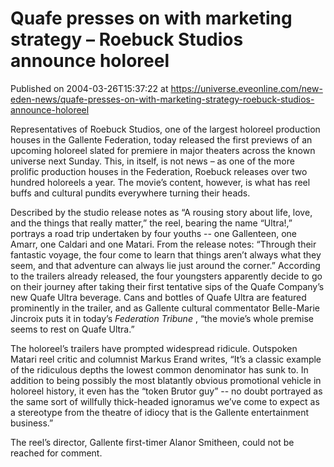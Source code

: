 # Quafe presses on with marketing strategy – Roebuck Studios announce holoreel
Published on 2004-03-26T15:37:22 at https://universe.eveonline.com/new-eden-news/quafe-presses-on-with-marketing-strategy-roebuck-studios-announce-holoreel

Representatives of Roebuck Studios, one of the largest holoreel production houses in the Gallente Federation, today released the first previews of an upcoming holoreel slated for premiere in major theaters across the known universe next Sunday. This, in itself, is not news – as one of the more prolific production houses in the Federation, Roebuck releases over two hundred holoreels a year. The movie’s content, however, is what has reel buffs and cultural pundits everywhere turning their heads.   
  
Described by the studio release notes as “A rousing story about life, love, and the things that really matter,” the reel, bearing the name “Ultra!,” portrays a road trip undertaken by four youths -- one Gallenteen, one Amarr, one Caldari and one Matari. From the release notes: “Through their fantastic voyage, the four come to learn that things aren’t always what they seem, and that adventure can always lie just around the corner.” According to the trailers already released, the four youngsters apparently decide to go on their journey after taking their first tentative sips of the Quafe Company’s new Quafe Ultra beverage. Cans and bottles of Quafe Ultra are featured prominently in the trailer, and as Gallente cultural commentator Belle-Marie Jincroix puts it in today’s _Federation Tribune_ , “the movie’s whole premise seems to rest on Quafe Ultra.”   
  
The holoreel’s trailers have prompted widespread ridicule. Outspoken Matari reel critic and columnist Markus Erand writes, “It’s a classic example of the ridiculous depths the lowest common denominator has sunk to. In addition to being possibly the most blatantly obvious promotional vehicle in holoreel history, it even has the “token Brutor guy” -- no doubt portrayed as the same sort of willfully thick-headed ignoramus we’ve come to expect as a stereotype from the theatre of idiocy that is the Gallente entertainment business.”   
  
The reel’s director, Gallente first-timer Alanor Smitheen, could not be reached for comment.
